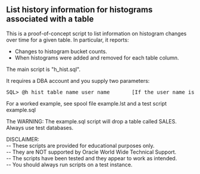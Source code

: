 <h2>List history information for histograms associated with a table</h2>

This is a proof-of-concept script to list information on histogram changes over time for a given table. In particular, it reports: 

-  Changes to histogram bucket counts.
-  When histograms were added and removed for each table column.

The main script is "h_hist.sql". 

It requires a DBA account and you supply two parameters:

<pre>
SQL> @h_hist table_name user_name       [If the user_name is 'USER', the current username will be assumed]
</pre>

For a worked example, see spool file example.lst and a test script example.sql

The WARNING: The example.sql script will drop a table called SALES. Always use test databases.

DISCLAIMER:
   <br/>-- These scripts are provided for educational purposes only.
   <br/>-- They are NOT supported by Oracle World Wide Technical Support.
   <br/>-- The scripts have been tested and they appear to work as intended.
   <br/>-- You should always run scripts on a test instance.

